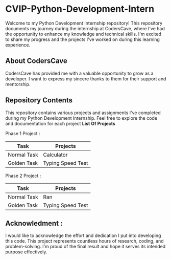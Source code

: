 # CVIP-Python-Development-Intern
Welcome to my Python Development Internship repository! This repository documents my journey during the internship at CodersCave, where I've had the opportunity to enhance my knowledge and technical skills. I'm excited to share my progress and the projects I've worked on during this learning experience.
## About CodersCave
CodersCave has provided me with a valuable opportunity to grow as a developer. I want to express my sincere thanks to them for their support and mentorship.
## Repository Contents
This repository contains various projects and assignments I've completed during my Python Development Internship. Feel free to explore the code and documentation for each project
**List Of Projects**   

Phase 1 Project : 

| Task | Projects |
| ------ | ----------- |
| Normal Task  | Calculator | 
| Golden Task | Typing Speed Test | 

Phase 2 Project : 

| Task | Projects |
| ------ | ----------- |
| Normal Task  | Ran | 
| Golden Task | Typing Speed Test | 
## Acknowledment :
I would like to acknowledge the effort and dedication I put into developing this code. This project represents countless hours of research, coding, and problem-solving. I'm proud of the final result and hope it serves its intended purpose effectively.


           
